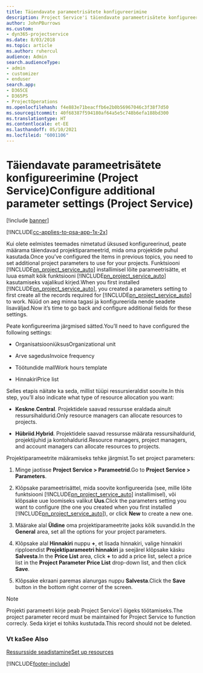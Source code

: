 ```yaml
---
title: Täiendavate parameetrisätete konfigureerimine
description: Project Service'i täiendavate parameetrisätete konfigureerimine
author: JohnPBurrows
ms.custom:
- dyn365-projectservice
ms.date: 8/03/2018
ms.topic: article
ms.author: ruhercul
audience: Admin
search.audienceType:
- admin
- customizer
- enduser
search.app:
- D365CE
- D365PS
- ProjectOperations
ms.openlocfilehash: f4e883e71beacffb6e2b0b56967046c3f38f7d50
ms.sourcegitcommit: 40f68387f594180af64a5e5c748b6efa188bd300
ms.translationtype: HT
ms.contentlocale: et-EE
ms.lasthandoff: 05/10/2021
ms.locfileid: "6001106"
---
```

# <a name="configure-additional-parameter-settings-project-service"></a><span data-ttu-id="7e901-103">Täiendavate parameetrisätete konfigureerimine (Project Service)</span><span class="sxs-lookup"><span data-stu-id="7e901-103">Configure additional parameter settings (Project Service)</span></span>

[!include [banner](../includes/psa-now-project-operations.md)]

[!INCLUDE[cc-applies-to-psa-app-1x-2x](../includes/cc-applies-to-psa-app-1x-2x.md)]

<span data-ttu-id="7e901-104">Kui olete eelmistes teemades nimetatud üksused konfigureerinud, peate määrama täiendavad projektiparameetrid, mida oma projektide puhul kasutada.</span><span class="sxs-lookup"><span data-stu-id="7e901-104">Once you’ve configured the items in previous topics, you need to set additional project parameters to use for your projects.</span></span> <span data-ttu-id="7e901-105">Funktsiooni [!INCLUDE[pn_project_service_auto](../includes/pn-project-service-auto.md)] installimisel lõite parameetrisätte, et luua esmalt kõik funktsiooni [!INCLUDE[pn_project_service_auto](../includes/pn-project-service-auto.md)] kasutamiseks vajalikud kirjed.</span><span class="sxs-lookup"><span data-stu-id="7e901-105">When you first installed [!INCLUDE[pn_project_service_auto](../includes/pn-project-service-auto.md)], you created a parameters setting to first create all the records required for [!INCLUDE[pn_project_service_auto](../includes/pn-project-service-auto.md)] to work.</span></span> <span data-ttu-id="7e901-106">Nüüd on aeg minna tagasi ja konfigureerida nende seadete lisaväljad.</span><span class="sxs-lookup"><span data-stu-id="7e901-106">Now it’s time to go back and configure additional fields for these settings.</span></span>  
  
 <span data-ttu-id="7e901-107">Peate konfigureerima järgmised sätted.</span><span class="sxs-lookup"><span data-stu-id="7e901-107">You’ll need to have configured the following settings:</span></span>  
  
-   <span data-ttu-id="7e901-108">Organisatsiooniüksus</span><span class="sxs-lookup"><span data-stu-id="7e901-108">Organizational unit</span></span>  
  
-   <span data-ttu-id="7e901-109">Arve sagedus</span><span class="sxs-lookup"><span data-stu-id="7e901-109">Invoice frequency</span></span>  
  
-   <span data-ttu-id="7e901-110">Töötundide mall</span><span class="sxs-lookup"><span data-stu-id="7e901-110">Work hours template</span></span>  
  
-   <span data-ttu-id="7e901-111">Hinnakiri</span><span class="sxs-lookup"><span data-stu-id="7e901-111">Price list</span></span>  
 
<span data-ttu-id="7e901-112">Selles etapis näitate ka seda, millist tüüpi ressursieraldist soovite.</span><span class="sxs-lookup"><span data-stu-id="7e901-112">In this step, you’ll also indicate what type of resource allocation you want:</span></span>  
  
- <span data-ttu-id="7e901-113">**Keskne**.</span><span class="sxs-lookup"><span data-stu-id="7e901-113">**Central**.</span></span> <span data-ttu-id="7e901-114">Projektidele saavad ressursse eraldada ainult ressursihaldurid.</span><span class="sxs-lookup"><span data-stu-id="7e901-114">Only resource managers can allocate resources to projects.</span></span>  
  
- <span data-ttu-id="7e901-115">**Hübriid**.</span><span class="sxs-lookup"><span data-stu-id="7e901-115">**Hybrid**.</span></span> <span data-ttu-id="7e901-116">Projektidele saavad ressursse määrata ressursihaldurid, projektijuhid ja kontohaldurid.</span><span class="sxs-lookup"><span data-stu-id="7e901-116">Resource managers, project managers, and account managers can allocate resources to projects.</span></span>  
  
 
<span data-ttu-id="7e901-117">Projektiparameetrite määramiseks tehke järgmist.</span><span class="sxs-lookup"><span data-stu-id="7e901-117">To set project parameters:</span></span>  
  
1. <span data-ttu-id="7e901-118">Minge jaotisse **Project Service > Parameetrid**.</span><span class="sxs-lookup"><span data-stu-id="7e901-118">Go to **Project Service > Parameters**.</span></span>  
  
2. <span data-ttu-id="7e901-119">Klõpsake parameetrisättel, mida soovite konfigureerida (see, mille lõite funktsiooni [!INCLUDE[pn_project_service_auto](../includes/pn-project-service-auto.md)] installimisel), või klõpsake uue loomiseks valikut **Uus**.</span><span class="sxs-lookup"><span data-stu-id="7e901-119">Click the parameters setting you want to configure (the one you created when you first installed [!INCLUDE[pn_project_service_auto](../includes/pn-project-service-auto.md)]), or click **New** to create a new one.</span></span>  
  
3. <span data-ttu-id="7e901-120">Määrake alal **Üldine** oma projektiparameetrite jaoks kõik suvandid.</span><span class="sxs-lookup"><span data-stu-id="7e901-120">In the **General** area, set all the options for your project parameters.</span></span>  
  
4. <span data-ttu-id="7e901-121">Klõpsake alal **Hinnakiri** nuppu **+**, et lisada hinnakiri, valige hinnakiri ripploendist **Projektiparameetri hinnakiri** ja seejärel klõpsake käsku **Salvesta**.</span><span class="sxs-lookup"><span data-stu-id="7e901-121">In the **Price List** area, click **+** to add a price list, select a price list in the **Project Parameter Price List** drop-down list, and then click **Save**.</span></span>  
  
5. <span data-ttu-id="7e901-122">Klõpsake ekraani paremas alanurgas nuppu **Salvesta**.</span><span class="sxs-lookup"><span data-stu-id="7e901-122">Click the **Save** button in the bottom right corner of the screen.</span></span>  

> [!NOTE]
> <span data-ttu-id="7e901-123">Projekti parameetri kirje peab Project Service'i õigeks töötamiseks.</span><span class="sxs-lookup"><span data-stu-id="7e901-123">The project parameter record must be maintained for Project Service to function correcly.</span></span> <span data-ttu-id="7e901-124">Seda kirjet ei tohiks kustutada.</span><span class="sxs-lookup"><span data-stu-id="7e901-124">This record should not be deleted.</span></span>

### <a name="see-also"></a><span data-ttu-id="7e901-125">Vt ka</span><span class="sxs-lookup"><span data-stu-id="7e901-125">See Also</span></span>  
 [<span data-ttu-id="7e901-126">Ressursside seadistamine</span><span class="sxs-lookup"><span data-stu-id="7e901-126">Set up resources</span></span>](../psa/set-up-resources.md)


[!INCLUDE[footer-include](../includes/footer-banner.md)]